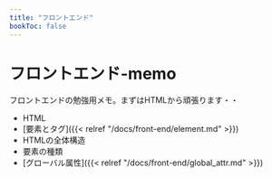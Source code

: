 ```yaml
---
title: "フロントエンド"
bookToc: false
---
```


# フロントエンド-memo

フロントエンドの勉強用メモ。まずはHTMLから頑張ります・・

- HTML
 - [要素とタグ]({{< relref "/docs/front-end/element.md" >}})
 - HTMLの全体構造
 - 要素の種類
 - [グローバル属性]({{< relref "/docs/front-end/global_attr.md" >}})